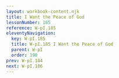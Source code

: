 ```yaml
---
layout: workbook-content.njk
title: I Want the Peace of God
lessonNumber: 185
reference: W-pI.185
eleventyNavigation:
  key: W-pI.185
  title: W-pI.185 I Want the Peace of God
  parent: W-pI
  order: 190
prev: W-pI.184
next: W-pI.186
---
```


<div id=1 class=zero-height></div>
